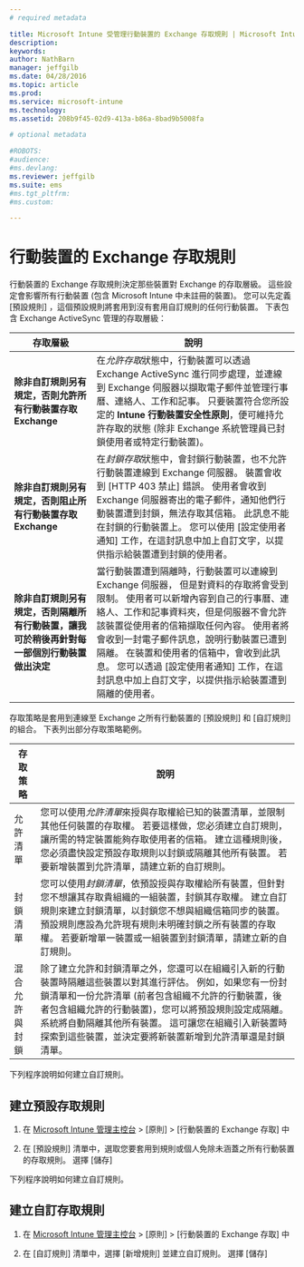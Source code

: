 ```yaml
---
# required metadata

title: Microsoft Intune 受管理行動裝置的 Exchange 存取規則 | Microsoft Intune
description:
keywords:
author: NathBarn
manager: jeffgilb
ms.date: 04/28/2016
ms.topic: article
ms.prod:
ms.service: microsoft-intune
ms.technology:
ms.assetid: 208b9f45-02d9-413a-b86a-8bad9b5008fa

# optional metadata

#ROBOTS:
#audience:
#ms.devlang:
ms.reviewer: jeffgilb
ms.suite: ems
#ms.tgt_pltfrm:
#ms.custom:

---
```


# 行動裝置的 Exchange 存取規則
行動裝置的 Exchange 存取規則決定那些裝置對 Exchange 的存取層級。 這些設定會影響所有行動裝置 (包含 Microsoft Intune 中未註冊的裝置)。 您可以先定義 [預設規則]  ，這個預設規則將套用到沒有套用自訂規則的任何行動裝置。 下表包含 Exchange ActiveSync 管理的存取層級：

|存取層級|說明|
|----------------|---------------|
|**除非自訂規則另有規定，否則允許所有行動裝置存取 Exchange**|在*允許存取*狀態中，行動裝置可以透過 Exchange ActiveSync 進行同步處理，並連線到 Exchange 伺服器以擷取電子郵件並管理行事曆、連絡人、工作和記事。 只要裝置符合您所設定的 **Intune 行動裝置安全性原則**，便可維持允許存取的狀態 (除非 Exchange 系統管理員已封鎖使用者或特定行動裝置)。|
|**除非自訂規則另有規定，否則阻止所有行動裝置存取 Exchange**|在*封鎖存取*狀態中，會封鎖行動裝置，也不允許行動裝置連線到 Exchange 伺服器。 裝置會收到 [HTTP 403 禁止] 錯誤。 使用者會收到 Exchange 伺服器寄出的電子郵件，通知他們行動裝置遭到封鎖，無法存取其信箱。 此訊息不能在封鎖的行動裝置上。 您可以使用 [設定使用者通知] 工作，在這封訊息中加上自訂文字，以提供指示給裝置遭到封鎖的使用者。|
|**除非自訂規則另有規定，否則隔離所有行動裝置，讓我可於稍後再針對每一部個別行動裝置做出決定**|當行動裝置遭到隔離時，行動裝置可以連線到 Exchange 伺服器， 但是對資料的存取將會受到限制。 使用者可以新增內容到自己的行事曆、連絡人、工作和記事資料夾，但是伺服器不會允許該裝置從使用者的信箱擷取任何內容。 使用者將會收到一封電子郵件訊息，說明行動裝置已遭到隔離。 在裝置和使用者的信箱中，會收到此訊息。 您可以透過 [設定使用者通知]  工作，在這封訊息中加上自訂文字，以提供指示給裝置遭到隔離的使用者。|

存取策略是套用到連線至 Exchange 之所有行動裝置的 [預設規則]  和 [自訂規則]  的組合。 下表列出部分存取策略範例。

|存取策略|說明|
|-------------------|---------------|
|允許清單|您可以使用*允許清單*來授與存取權給已知的裝置清單，並限制其他任何裝置的存取權。 若要這樣做，您必須建立自訂規則，讓所需的特定裝置能夠存取使用者的信箱。 建立這種規則後，您必須盡快設定預設存取規則以封鎖或隔離其他所有裝置。 若要新增裝置到允許清單，請建立新的自訂規則。|
|封鎖清單|您可以使用*封鎖清單*，依預設授與存取權給所有裝置，但針對您不想讓其存取貴組織的一組裝置，封鎖其存取權。 建立自訂規則來建立封鎖清單，以封鎖您不想與組織信箱同步的裝置。 預設規則應設為允許現有規則未明確封鎖之所有裝置的存取權。 若要新增單一裝置或一組裝置到封鎖清單，請建立新的自訂規則。|
|混合允許與封鎖|除了建立允許和封鎖清單之外，您還可以在組織引入新的行動裝置時隔離這些裝置以對其進行評估。 例如，如果您有一份封鎖清單和一份允許清單 (前者包含組織不允許的行動裝置，後者包含組織允許的行動裝置)，您可以將預設規則設定成隔離。 系統將自動隔離其他所有裝置。 這可讓您在組織引入新裝置時探索到這些裝置，並決定要將新裝置新增到允許清單還是封鎖清單。|
下列程序說明如何建立自訂規則。

## 建立預設存取規則

1.  在 [Microsoft Intune 管理主控台](http://manage.microsoft.com) &gt; [原則] &gt; [行動裝置的 Exchange 存取] 中

2.  在 [預設規則]  清單中，選取您要套用到規則或個人免除未涵蓋之所有行動裝置的存取規則。 選擇 [儲存]

下列程序說明如何建立自訂規則。

## 建立自訂存取規則

1. 在 [Microsoft Intune 管理主控台](http://manage.microsoft.com) &gt; [原則] &gt; [行動裝置的 Exchange 存取] 中

2.  在 [自訂規則] 清單中，選擇 [新增規則] 並建立自訂規則。 選擇 [儲存]


<!--HONumber=May16_HO2-->



